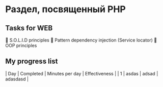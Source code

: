 # Раздел, посвященный PHP

## Tasks for WEB
📌 S.O.L.I.D principles
📌 Pattern dependency injection (Service locator)
📌 OOP principles

## My progress list
| Day | Completed | Minutes per day | Effectiveness |
|   1 |     asdas |           adsad |      adasdasd |
